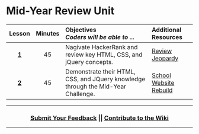 # Mid-Year Review Unit 

|Lesson|Minutes|Objectives <br> *Coders will be able to ...*|Additional Resources|
|:-------:|:-------:|:-------|:-------|
|[**1**]()|45| Nagivate HackerRank and review key HTML, CSS, and jQuery concepts. |[Review Jeopardy](https://docs.google.com/presentation/d/1R3-7fGxamtDVgjeS7oxjGUrwRMk6weSa6pEczrAJXY8/edit#slide=id.g1d0118cf2a_0_406)|
|[**2**]()|45| Demonstrate their HTML, CSS, and JQuery knowledge through the Mid-Year Challenge. |[School Website Rebuild](https://github.com/ScriptEdcurriculum/curriculum2016/tree/master/year1/units/unitReview/topics/topic3)|


----
<h3 align="center"><a href="https://docs.google.com/forms/d/e/1FAIpQLSeLpI-m6UKvIxk97F8R1iidFRaYXJ3dfcUuIjx2Pz0WMfO1SA/viewform">Submit Your Feedback</a> || <a href="https://github.com/ScriptEdcurriculum/curriculum18-19/wiki">Contribute to the Wiki</a> </h3>

----

